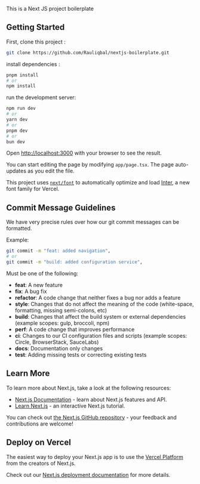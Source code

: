 This is a Next JS project boilerplate

## Getting Started

First, clone this project :

```bash
git clone https://github.com/Rauliqbal/nextjs-boilerplate.git
```

install dependencies :

```bash
pnpm install
# or
npm install
```

run the development server:

```bash
npm run dev
# or
yarn dev
# or
pnpm dev
# or
bun dev
```

Open [http://localhost:3000](http://localhost:3000) with your browser to see the result.

You can start editing the page by modifying `app/page.tsx`. The page auto-updates as you edit the file.

This project uses [`next/font`](https://nextjs.org/docs/app/building-your-application/optimizing/fonts) to automatically optimize and load [Inter](https://vercel.com/font), a new font family for Vercel.

## Commit Message Guidelines

We have very precise rules over how our git commit messages can be formatted.

Example:

```bash
git commit -m "feat: added navigation",
# or
git commit -m "build: added configuration service",
```

Must be one of the following:

- **feat**: A new feature
- **fix**: A bug fix
- **refactor**: A code change that neither fixes a bug nor adds a feature
- **style**: Changes that do not affect the meaning of the code (white-space, formatting, missing semi-colons, etc)
- **build**: Changes that affect the build system or external dependencies (example scopes: gulp, broccoli, npm)
- **perf**: A code change that improves performance
- **ci**: Changes to our CI configuration files and scripts (example scopes: Circle, BrowserStack, SauceLabs)
- **docs**: Documentation only changes
- **test**: Adding missing tests or correcting existing tests

## Learn More

To learn more about Next.js, take a look at the following resources:

- [Next.js Documentation](https://nextjs.org/docs) - learn about Next.js features and API.
- [Learn Next.js](https://nextjs.org/learn) - an interactive Next.js tutorial.

You can check out [the Next.js GitHub repository](https://github.com/vercel/next.js) - your feedback and contributions are welcome!

## Deploy on Vercel

The easiest way to deploy your Next.js app is to use the [Vercel Platform](https://vercel.com/new?utm_medium=default-template&filter=next.js&utm_source=create-next-app&utm_campaign=create-next-app-readme) from the creators of Next.js.

Check out our [Next.js deployment documentation](https://nextjs.org/docs/app/building-your-application/deploying) for more details.
